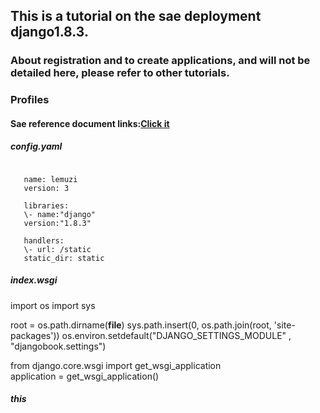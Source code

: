 ## This is a tutorial on the sae deployment django1.8.3.
### About registration and to create applications, and will not be detailed here, please refer to other tutorials.

### Profiles
####  Sae reference document links:[Click it](http://www.sinacloud.com/doc/sae/python/tutorial.html#shi-yong-web-kai-fa-kuang-jia) 

##### config.yaml
<pre><code>
   name: lemuzi
   version: 3
     
   libraries:
   \- name:"django"
   version:"1.8.3"
     
   handlers:
   \- url: /static
   static_dir: static
</code></pre>
  
##### index.wsgi
   import os
   import sys
   
   root = os.path.dirname(__file__)
   sys.path.insert(0, os.path.join(root, 'site-packages'))
   os.environ.setdefault("DJANGO_SETTINGS_MODULE" , "djangobook.settings")
   
   from django.core.wsgi import get_wsgi_application  
   application = get_wsgi_application()
   
##### this
